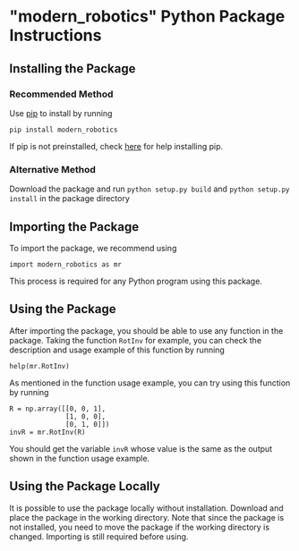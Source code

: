 # "modern_robotics" Python Package Instructions #

## Installing the Package ##

### Recommended Method ###

Use [pip](https://en.wikipedia.org/wiki/Pip_(package_manager)) to install by
running

```
pip install modern_robotics
``` 

If pip is not preinstalled, check 
[here](https://pip.pypa.io/en/stable/installing/) for help installing pip. 

### Alternative Method ###

Download the package and run `python setup.py build` and 
`python setup.py install` in the package directory

## Importing the Package ##

To import the package, we recommend using

```
import modern_robotics as mr
```

This process is required for any Python program using this package.

## Using the Package ##

After importing the package, you should be able to use any function in the 
package. Taking the function `RotInv` for example, you can check the 
description and usage example of this function by running

```
help(mr.RotInv)
```

As mentioned in the function usage example, you can try using this function
by running

```
R = np.array([[0, 0, 1],
              [1, 0, 0],
              [0, 1, 0]])
invR = mr.RotInv(R)
```

You should get the variable `invR` whose value is the same as the output 
shown in the function usage example.

## Using the Package Locally ##

It is possible to use the package locally without installation. Download and
place the package in the working directory. Note that since the package is 
not installed, you need to move the package if the working directory is
changed. Importing is still required before using.
